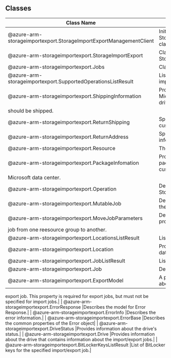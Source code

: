 ## Classes
| Class Name | Description |
|---|---|
| @azure-arm-storageimportexport.StorageImportExportManagementClient |Initializes a new instance of the StorageImportExportManagementClient class.|
| @azure-arm-storageimportexport.StorageImportExport |Class representing a StorageImportExport.|
| @azure-arm-storageimportexport.Jobs |Class representing a Jobs.|
| @azure-arm-storageimportexport.SupportedOperationsListResult |List of supported operations by the import/export resource provider.|
| @azure-arm-storageimportexport.ShippingInformation |Provides information about the Microsoft datacenter to which the drives
should be shipped.|
| @azure-arm-storageimportexport.ReturnShipping |Specifies the return carrier and customer's account with the carrier.|
| @azure-arm-storageimportexport.ReturnAddress |Specifies the return address information for the job.|
| @azure-arm-storageimportexport.Resource |The Resource model definition.|
| @azure-arm-storageimportexport.PackageInfomation |Provides information about the package being shipped by the customer to the
Microsoft data center.|
| @azure-arm-storageimportexport.Operation |Describes a supported operation by the Storage Import/Export job API.|
| @azure-arm-storageimportexport.MutableJob |Describes the updatable properties of the job|
| @azure-arm-storageimportexport.MoveJobParameters |Defines the parameters that need to be provided for moving an import/export
job from one reesource group to another.|
| @azure-arm-storageimportexport.LocationsListResult |List of locations.|
| @azure-arm-storageimportexport.Location |Provides information about an Azure data center location.|
| @azure-arm-storageimportexport.JobListResult |List of import/export jobs.|
| @azure-arm-storageimportexport.Job |Describes an import/export job.|
| @azure-arm-storageimportexport.ExportModel |A property containing information about the blobs to be exported for an
export job. This property is required for export jobs, but must not be
specified for import jobs.|
| @azure-arm-storageimportexport.ErrorResponse |Describes the model for Error Response.|
| @azure-arm-storageimportexport.ErrorInfo |Describes the error information.|
| @azure-arm-storageimportexport.ErrorBase |Describes the common properties of the Error object|
| @azure-arm-storageimportexport.DriveStatus |Provides information about the drive's status.|
| @azure-arm-storageimportexport.Drive |Provides information about the drive that contains information about the
import/export jobs.|
| @azure-arm-storageimportexport.BitLockerKeysListResult |List of BitLocker keys for the specified import/export job.|
